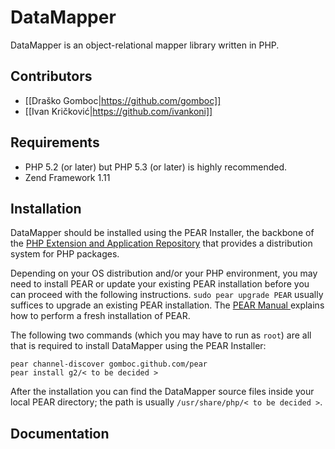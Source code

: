 
DataMapper
==========

DataMapper is an object-relational mapper library written in PHP.

Contributors
------------

* [[Draško Gomboc|https://github.com/gomboc]]
* [[Ivan Kričković|https://github.com/ivankoni]]

Requirements
------------

* PHP 5.2 (or later) but PHP 5.3 (or later) is highly recommended.
* Zend Framework 1.11

Installation
------------

DataMapper should be installed using the PEAR Installer, the backbone of the [PHP Extension and Application Repository](http://pear.php.net/) that provides a distribution system for PHP packages.

Depending on your OS distribution and/or your PHP environment, you may need to install PEAR or update your existing PEAR installation before you can proceed with the following instructions. `sudo pear upgrade PEAR` usually suffices to upgrade an existing PEAR installation. The [PEAR Manual ](http://pear.php.net/manual/en/installation.getting.php) explains how to perform a fresh installation of PEAR.

The following two commands (which you may have to run as `root`) are all that is required to install DataMapper using the PEAR Installer:

    pear channel-discover gomboc.github.com/pear
    pear install g2/< to be decided >

After the installation you can find the DataMapper source files inside your local PEAR directory; the path is usually `/usr/share/php/< to be decided >`.

Documentation
-------------
